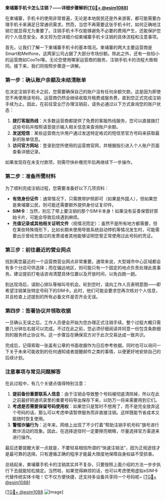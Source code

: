**柬埔寨手机卡怎么注销？——详细步骤解析[[TG💪+ @esim1088](https://t.me/s/esim1088)]**

在柬埔寨，手机卡的使用非常普遍，无论是本地居民还是外来游客，都可能需要办理手机卡来满足日常通讯需求。然而，当您不再需要这张手机卡时，如何正确地注销它就显得尤为重要了。注销手机卡不仅能够避免不必要的费用产生，还能保护您的个人信息安全。本文将为您详细介绍柬埔寨手机卡注销的具体流程和注意事项。

首先，让我们了解一下柬埔寨手机卡的基本情况。柬埔寨的两大主要运营商是Smart和Metfone，这两家公司占据了大部分市场份额。除此之外，还有一些较小的运营商如CooTel等。无论您使用哪家运营商的服务，注销手机卡的流程大致相同。接下来，我们将按照步骤逐一讲解。

### 第一步：确认账户余额及未结清账单

在决定注销手机卡之前，您需要确保自己的账户没有任何余额欠款。这是因为即使您不再使用该号码，运营商仍然会继续收取月租费或服务费，直到您正式完成注销手续为止。因此，在前往营业厅办理注销前，请务必通过以下方式查询您的账户状态：

1. **拨打客服热线**：大多数运营商都提供了免费的客服热线服务，您可以直接拨打这些号码并按照语音提示输入相关信息来查询账户余额。
2. **发送短信**：某些运营商允许用户通过发送特定格式的短信至官方号码来获取最新的账单信息。
3. **访问官方网站**：登录到您所使用的运营商官网，并根据指引进入个人账户页面查看详细记录。

如果发现存在未支付款项，则需尽快补缴完毕后再继续下一步操作。

### 第二步：准备所需材料

为了顺利完成注销过程，您需要准备好以下几项资料：

- **有效身份证件**：通常情况下，只需携带护照即可（如果是外国人），但如果您是柬埔寨公民，则可能还需要额外提供身份证复印件。
- **SIM卡**：当然，别忘了带上要注销的那个SIM卡本身！如果没有妥善保管好原始卡片，可能会导致后续遇到麻烦。
- **充值记录或其他相关证明文件**（视情况而定）：虽然不是所有地方都需要，但在某些特殊情形下，比如长期未使用导致系统自动停机等情况发生时，可能需要出示曾经充值过的发票或者其他能够证明您曾正常使用过此号码的凭证。

### 第三步：前往最近的营业网点

找到离您最近的一个运营商营业网点非常重要。通常来说，大型城市中心区域都会有多个分店可供选择；而在偏远地区，则可能只有一个固定的地点负责处理此类事务。建议提前打电话咨询清楚具体位置以及开放时间，以免白跑一趟。

到达现场后，请耐心排队等候叫号机会。轮到您时，请向工作人员表明意图——即希望注销某张特定号码下的SIM卡。此时，他们可能会要求您再次核对个人信息，并且检查上述提到的所有必备文件是否齐全无误。

### 第四步：签署协议并领取收据

一旦确认无误之后，工作人员便会开始为您办理正式注销手续。整个过程大概只需要几分钟左右就可以完成。不过在此之前，您必须仔细阅读并同意一份包含条款细则的服务终止协议书。这一步骤旨在确保双方对于此次交易达成一致共识。

完成后，记得索取一张盖有公章的书面收据作为日后参考依据。同时也可以询问一下关于未来可能收到的任何通知或者提醒邮件之类的事情，以便更好地安排自己的后续计划。

### 注意事项与常见问题解答

在此过程中，有几个关键点值得特别注意：

1. **提前备份重要联系人信息**：由于注销会导致整个号码被彻底清除掉，所以在此之前最好把通讯录里的重要号码导出保存下来，以防万一将来需要用到它们。
2. **考虑是否需要保留号码使用权**：如果您只是暂时不想用了，而不是完全放弃这个号码的话，那么可以考虑申请暂停服务而非直接注销。这样既能节省成本又能随时恢复使用。
3. **警惕诈骗行为**：近年来，网络上出现了不少打着“帮助注销手机号码”旗号进行欺诈活动的现象。因此，在选择途径时一定要擦亮眼睛，尽量选择官方渠道来进行操作。

最后还要提醒大家一点就是，不要轻易相信所谓的“快速注销法”，因为正规途径才是最可靠的选择。只有遵循正确的程序才能最大限度地保障自身权益不受损害。

总结起来，柬埔寨手机卡的注销其实并不复杂，只要按照上面介绍的方法一步步执行下去就能轻松搞定。当然啦，如果觉得麻烦的话，也可以考虑使用虚拟eSIM卡代替传统实体卡哦！它不仅方便快捷，还支持多设备共享同一个号码呢~ [[TG💪+ @esim1088](https://t.me/s/esim1088)]

[[TG💪+ @esim1088](https://t.me/s/esim1088) ![Image](https://i.postimg.cc/4NQfJmqS/Snipaste-2025-05-13-00-14-12.png)]